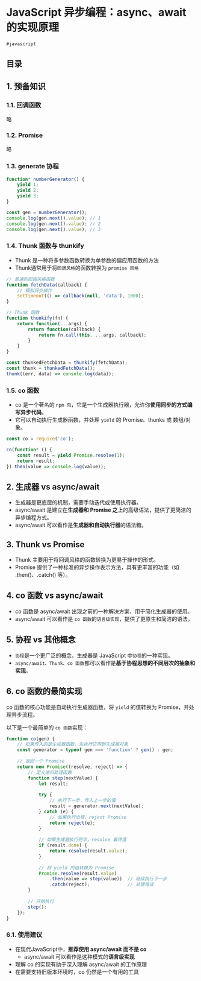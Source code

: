 
# JavaScript 异步编程：async、await 的实现原理

`#javascript` 


## 目录
<!-- toc -->
 ## 1. 预备知识 

### 1.1. 回调函数

略

### 1.2. Promise

略

### 1.3. generate 协程

```javascript hl:1
function* numberGenerator() {
    yield 1;
    yield 2;
    yield 3;
}

const gen = numberGenerator();
console.log(gen.next().value); // 1
console.log(gen.next().value); // 2
console.log(gen.next().value); // 3

```

### 1.4. Thunk 函数与 thunkify

- Thunk 是一种将多参数函数转换为单参数的偏应用函数的方法
- Thunk通常用于将`回调风格`的函数转换为 `promise 风格`

```javascript hl:8,11
// 普通的回调风格函数
function fetchData(callback) {
    // 模拟异步操作
    setTimeout(() => callback(null, 'data'), 1000);
}

// Thunk 函数
function thunkify(fn) {
    return function(...args) {
        return function(callback) {
            return fn.call(this, ...args, callback);
        }
    }
}

const thunkedFetchData = thunkify(fetchData);
const thunk = thunkedFetchData();
thunk((err, data) => console.log(data));

```

### 1.5. co 函数

- co 是一个著名的 `npm 包`，它是一个生成器执行器，允许你**使用同步的方式编写异步代码**。
- 它可以自动执行生成器函数，并处理 `yield` 的 Promise、thunks 或 数组/对象。

```javascript
const co = require('co');

co(function* () {
    const result = yield Promise.resolve(1);
    return result;
}).then(value => console.log(value));
```

## 2. 生成器 vs async/await

- 生成器是更底层的机制，需要手动迭代或使用执行器。
- async/await 是建立在**生成器和 Promise 之上**的高级语法，提供了更简洁的异步编程方式。
- async/await 可以看作是**生成器和自动执行器**的语法糖。

## 3. Thunk vs Promise

- Thunk 主要用于将回调风格的函数转换为更易于操作的形式。
- Promise 提供了一种标准的异步操作表示方法，具有更丰富的功能（如 .then()、.catch() 等）。

## 4. co 函数 vs async/await

- co 函数是 async/await 出现之前的一种解决方案，用于简化生成器的使用。
- async/await 可以看作是 `co 函数`的`语言级实现`，提供了更原生和简洁的语法。

## 5. 协程 vs 其他概念

- `协程`是一个更广泛的概念，生成器是 JavaScript 中`协程`的一种实现。
- `async/await、Thunk、co 函数`都可以看作是**基于协程思想的不同层次的抽象和实现**。

## 6. co 函数的最简实现

co 函数的核心功能是自动执行生成器函数，将 `yield` 的值转换为 Promise，并处理异步流程。

以下是一个最简单的 `co 函数`实现：

```javascript hl:5
function co(gen) {
    // 如果传入的是生成器函数，先执行它得到生成器对象
    const generator = typeof gen === 'function' ? gen() : gen;
    
    // 返回一个 Promise
    return new Promise((resolve, reject) => {
        // 定义递归处理函数
        function step(nextValue) {
            let result;
            
            try {
                // 执行下一步，传入上一步的值
                result = generator.next(nextValue);
            } catch (e) {
                // 如果执行出错，reject Promise
                return reject(e);
            }
            
            // 如果生成器执行完毕，resolve 最终值
            if (result.done) {
                return resolve(result.value);
            }
            
            // 将 yield 的值转换为 Promise
            Promise.resolve(result.value)
                .then(value => step(value))  // 继续执行下一步
                .catch(reject);              // 处理错误
        }
        
        // 开始执行
        step();
    });
}
```

### 6.1. 使用建议

- 在现代JavaScript中，**推荐使用 async/await 而不是 co**
	- async/await 可以看作是这种模式的**语言级实现**
- 理解 co 的实现有助于深入理解 async/await 的工作原理
- 在需要支持旧版本环境时，co 仍然是一个有用的工具


